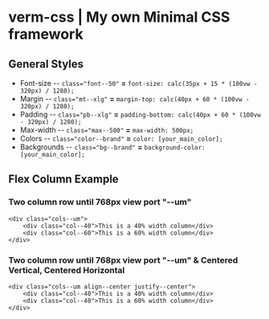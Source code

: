 # verm-css | My own Minimal CSS framework

## General Styles

- Font-size -- `class="font--50"` **=** `font-size: calc(35px + 15 * (100vw - 320px) / 1280);`
- Margin -- `class="mt--xlg"` **=** `margin-top: calc(40px + 60 * (100vw - 320px) / 1280);`
- Padding -- `class="pb--xlg"` **=** `padding-bottom: calc(40px + 60 * (100vw - 320px) / 1280);`
- Max-width -- `class="max--500"` **=** `max-width: 500px;`
- Colors -- `class="color--brand"` **=** `color: [your_main_color];`
- Backgrounds -- `class="bg--brand"` **=** `background-color: [your_main_color];`

## Flex Column Example
### Two column row until 768px view port "--um"

```
<div class="cols--um">
    <div class="col--40">This is a 40% width column</div>
    <div class="col--60">This is a 60% width column</div>
</div>
```

### Two column row until 768px view port "--um" & Centered Vertical, Centered Horizontal

```
<div class="cols--um align--center justify--center">
    <div class="col--40">This is a 40% width column</div>
    <div class="col--40">This is a 60% width column</div>
</div>
```
